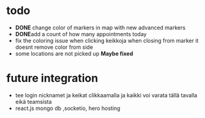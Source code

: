 # todo
- **DONE** change color of markers in map with new advanced markers
- **DONE**add a count of how many appointments today
- fix the coloring issue when clicking keikkoja when closing from marker it doesnt remove color from side
- some locations are not picked up **Maybe fixed**


# future integration
- tee login nicknamet ja keikat clikkaamalla ja kaikki voi varata tällä tavalla eikä teamsista
- react.js mongo db ,socketio, hero hosting